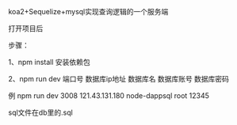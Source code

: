 koa2+Sequelize+mysql实现查询逻辑的一个服务端

打开项目后 

步骤：

1、npm install  安装依赖包

2、npm run dev 端口号 数据库ip地址 数据库名 数据库账号 数据库密码

例 npm run dev 3008 121.43.131.180 node-dappsql root 12345


sql文件在db里的.sql

